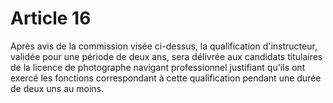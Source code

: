 # Article 16

Après avis de la commission visée ci-dessus, la qualification d'instructeur, validée pour une période de deux ans, sera délivrée aux candidats titulaires de la licence de photographe navigant professionnel justifiant qu'ils ont exercé les fonctions correspondant à cette qualification pendant une durée de deux uns au moins.
